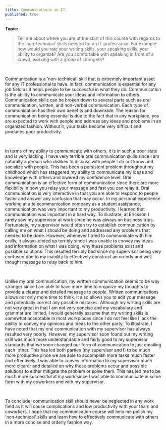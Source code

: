 ```yaml
---
title: Communications in IT
published: true
---
```

**Topic:**
>Tell me about where you are at the start of this course with regards to the ‘non-technical’ skills needed for an IT professional. For example: how would you rate your writing skills, your speaking skills, your ability to organize? Are you comfortable with speaking in front of a crowd, working with a group of strangers?

<br />

Communication is a 'non-technical' skill that is extremely important asset for any IT professional to have. In fact, communication is essential for any job field as it helps people to be successful in what they do. Communication is the ability to communicate your ideas and information to others. Communication skills can be broken down to several parts such as oral communication, written, and non-verbal communication. Each type of communication has their own benefits and downside. The reason for communication being essential is due to the fact that in any workplace, you are expected to work with people and address any ideas and problems in an organized fashion. Without it, your tasks become very difficult and produces poor productivity.

<br />

In terms of my ability to communicate with others, it is in such a poor state and is very lacking. I have very terrible oral communication skills since I am naturally a person who dislikes to discuss with people I do not know and socialize with people. This has been a persistent problem throughout my childhood which has staggered my ability to communicate my ideas and knowledge with others and lowered my confidence level. Oral communication is an effective form of communication since there are more flexibility in how you relay your message and fast you can relay it. Oral communication is very interactive in that you are able to respond to people faster and answer any confusion that may occur. In my personal experience working at a telecommunication company as a student assistance, communication was very important to my productivity. I learned that communication was important in a hard way. To illustrate, at Ericsson I rarely saw my supervisor at work since he was always on business trips. Fortunately, my supervisor would often try to establish communication by calling me on what I should be doing and addressed any problems that needed to be done. However, whenever I tried to communicate with him orally, it always ended up terribly since I was unable to convey my ideas and information on what I was doing, why these problems exist and possible solutions. This resulted terribly bad since my supervisor being very confused due to my inability to effectively construct an orderly and well thought message to relay back to him.

<br />

Unlike my oral communication, my written communication seems to be way stronger since I am able to have more time to organize my thoughts to provide a clearer and detailed message to people. Written communications allows not only more time to think, it also allows you to edit your message and potentially correct any possible mistakes. Although my writing skills are not very great in that I am not very concise and my vocabulary and grammar are limited, I would generally assume that my writing skills is somewhat acceptable in most workplaces since I do not feel like I lack the ability to convey my opinions and ideas to the other party. To illustrate, I have noted that my oral communication with my supervisor has always resulted very poorly. However, my supervisor soon found out my writing skill was much more understandable and fairly good to my supervisor standards that we soon changed our form of communication to just emailing each  other. This has led both parties (my supervisor and I) to be much more productive since we are able to accomplish more tasks much faster and effectively. I was able to convey information to my supervisor much more clearer and detailed on why these problems occur and possible solutions to either mitigate the problem or solve them. This has led me to be much more successful at my work since I was able to communicate in some form with my coworkers and with my supervisor.

<br/>

To conclude, communication skill should never be neglected in any work field as it will cause complications and low productivity with your team and coworkers. I hope that my communication course will help me polish my 'non-technical' skills and learn how to effectively communicate with others in a more concise and orderly fashion way.
